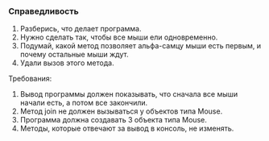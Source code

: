 
### Справедливость

1. Разберись, что делает программа.
2. Нужно сделать так, чтобы все мыши ели одновременно.
3. Подумай, какой метод позволяет альфа-самцу мыши есть первым, и почему остальные мыши ждут.
4. Удали вызов этого метода.


Требования:
1.	Вывод программы должен показывать, что сначала все мыши начали есть, а потом все закончили.
2.	Метод join не должен вызываться у объектов типа Mouse.
3.	Программа должна создавать 3 объекта типа Mouse.
4.	Методы, которые отвечают за вывод в консоль, не изменять.



